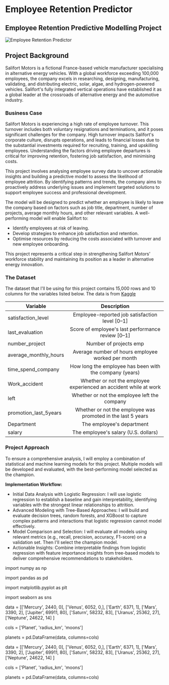 # Employee Retention Predictor

## Employee Retention Predictive Modelling Project

![Employee Retention Predictor](assets/employee_photo.jpg)

## **Project Background** 

Salifort Motors is a fictional France-based vehicle manufacturer specialising in alternative energy vehicles. With a global workforce exceeding 100,000 employees, the company excels in researching, designing, manufacturing, validating, and distributing electric, solar, algae, and hydrogen-powered vehicles. Salifort's fully integrated vertical operations have established it as a global leader at the crossroads of alternative energy and the automotive industry.

### **Business Case**

Salifort Motors is experiencing a high rate of employee turnover. This turnover includes both voluntary resignations and terminations, and it poses significant challenges for the company. High turnover impacts Salifort's corporate culture, disrupts operations, and leads to financial losses due to the substantial investments required for recruiting, training, and upskilling employees. Understanding the factors driving employee departures is critical for improving retention, fostering job satisfaction, and minimising costs.

This project involves analysing employee survey data to uncover actionable insights and building a predictive model to assess the likelihood of employee attrition. By identifying patterns and trends, the company aims to proactively address underlying issues and implement targeted solutions to support employee success and professional development.

The model will be designed to predict whether an employee is likely to leave the company based on factors such as job title, department, number of projects, average monthly hours, and other relevant variables. A well-performing model will enable Salifort to:

- Identify employees at risk of leaving.
- Develop strategies to enhance job satisfaction and retention.
- Optimise resources by reducing the costs associated with turnover and new employee onboarding.

This project represents a critical step in strengthening Salifort Motors' workforce stability and maintaining its position as a leader in alternative energy innovation.

### **The Dataset**

The dataset that I'll be using for this project contains 15,000 rows and 10 columns for the variables listed below. The data is from [Kaggle](https://www.kaggle.com/datasets/mfaisalqureshi/hr-analytics-and-job-prediction/code)

| Variable                | Description                                                         |
| ----------------------- |:-------------------------------------------------------------------:|
| satisfaction_level      |  Employee-reported job satisfaction level [0–1]                     |
| last_evaluation         |  Score of employee's last performance review [0–1]                  |
| number_project          |  Number of projects emp                                             |
| average_monthly_hours   |  Average number of hours employee worked per month                  |
| time_spend_company      |  How long the employee has been with the company (years)            |
| Work_accident           |  Whether or not the employee experienced an accident while at work  |
| left                    |  Whether or not the employee left the company                       |
| promotion_last_5years   |  Whether or not the employee was promoted in the last 5 years       |
| Department              |  The employee's department                                          |
| salary                  |  The employee's salary (U.S. dollars)                               |

### **Project Approach**

To ensure a comprehensive analysis, I will employ a combination of statistical and machine learning models for this project. Multiple models will be developed and evaluated, with the best-performing model selected as the champion.

**Implementation Workflow:**

- Initial Data Analysis with Logistic Regression: I will use logistic regression to establish a baseline and gain interpretability, identifying variables with the strongest linear relationships to attrition.
- Advanced Modeling with Tree-Based Approaches: I will build and evaluate decision trees, random forests, and XGBoost to capture complex patterns and interactions that logistic regression cannot model effectively.
- Model Comparison and Selection: I will evaluate all models using relevant metrics (e.g., recall, precision, accuracy, F1-score) on a validation set. Then I'll select the champion model.
- Actionable Insights: Combine interpretable findings from logistic regression with feature importance insights from tree-based models to deliver comprehensive recommendations to stakeholders.

import numpy as np

import pandas as pd

import matplotlib.pyplot as plt

import seaborn as sns

data = [['Mercury', 2440, 0], ['Venus', 6052, 0,], ['Earth', 6371, 1],
        ['Mars', 3390, 2], ['Jupiter', 69911, 80], ['Saturn', 58232, 83],
        ['Uranus', 25362, 27], ['Neptune', 24622, 14]
]

cols = ['Planet', 'radius_km', 'moons']

planets = pd.DataFrame(data, columns=cols)

data = [['Mercury', 2440, 0], ['Venus', 6052, 0,], ['Earth', 6371, 1],
        ['Mars', 3390, 2], ['Jupiter', 69911, 80], ['Saturn', 58232, 83],
        ['Uranus', 25362, 27], ['Neptune', 24622, 14]
]

cols = ['Planet', 'radius_km', 'moons']

planets = pd.DataFrame(data, columns=cols)
